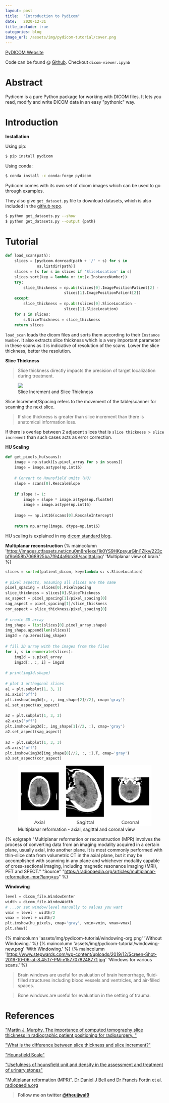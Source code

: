 ```yaml
---
layout: post
title:  "Introduction to Pydicom"
date:   2020-12-31
title_include: true
categories: blog
image_url: /assets/img/pydicom-tutorial/cover.png
---
```


[PyDICOM Website](https://pydicom.github.io/)

Code can be found @ [Github](https://github.com/Ujjwal-9/medical-training/tree/master/dicom-demo). Checkout `dicom-viewer.ipynb`

# Abstract

Pydicom is a pure Python package for working with DICOM files. It lets you read, modify and write DICOM data in an easy "pythonic" way.


# Introduction

**Installation**

Using pip: 
```bash
$ pip install pydicom
```

Using conda: 
```bash
$ conda install -c conda-forge pydicom
```

Pydicom comes with its own set of dicom images which can be used to go through examples.

They also give `get_dataset.py` file to download datasets, which is also included in the [github repo](https://github.com/Ujjwal-9/medical-training/tree/master/dicom-demo).

```bash
$ python get_datasets.py --show
$ python get_datasets.py --output {path}
```


# Tutorial
```python
def load_scan(path):
    slices = [pydicom.dcmread(path + '/' + s) for s in               
              os.listdir(path)]
    slices = [s for s in slices if 'SliceLocation' in s]
    slices.sort(key = lambda x: int(x.InstanceNumber))
    try:
        slice_thickness = np.abs(slices[0].ImagePositionPatient[2] -   
                          slices[1].ImagePositionPatient[2])
    except:
        slice_thickness = np.abs(slices[0].SliceLocation - 
                          slices[1].SliceLocation)
    for s in slices:
        s.SliceThickness = slice_thickness
    return slices
```
`load_scan` loads the dicom files and sorts them according to their `Instance Number`. It also extracts slice thickness which is a very important parameter in these scans as it is indicative of resolution of the scans. Lower the slice thickness, better the resolution.


**Slice Thickness**

> Slice thickness directly impacts the precision of target localization during treatment.

<figure>
<img src="https://i.sstatic.net/Cx1ri.png">
<figcaption>Slice Increment and Slice Thickness</figcaption>
</figure>

Slice Increment/Spacing refers to the movement of the table/scanner for scanning the next slice.

> If slice thickness is greater than slice increment than there is anatomical information loss.

If there is overlap between 2 adjacent slices that is `slice thickness > slice increment` than such cases acts as error correction.

**HU Scaling**

```python
def get_pixels_hu(scans):
    image = np.stack([s.pixel_array for s in scans])
    image = image.astype(np.int16)
    
    # Convert to Hounsfield units (HU)
    slope = scans[0].RescaleSlope
    
    if slope != 1:
        image = slope * image.astype(np.float64)
        image = image.astype(np.int16)
        
    image += np.int16(scans[0].RescaleIntercept)
    
    return np.array(image, dtype=np.int16)
```

HU scaling is explained in my [dicom standard blog](http://ujjwal9.ml/blog/medicine/2020/12/28/dicom-intro.html). 

**Multiplanar reconstruction**
{% maincolumn 'https://images.ctfassets.net/cnu0m8re1exe/1k0YS9HKpsyurGlnI1Zlky/223cbf9b658b7068925ba7f944a9bb39/sagittal.jpg' 'Multiplanar view of brain.' %}


```python
slices = sorted(patient_dicom, key=lambda s: s.SliceLocation)

# pixel aspects, assuming all slices are the same
pixel_spacing = slices[0].PixelSpacing
slice_thickness = slices[0].SliceThickness
ax_aspect = pixel_spacing[1]/pixel_spacing[0]
sag_aspect = pixel_spacing[1]/slice_thickness
cor_aspect = slice_thickness/pixel_spacing[0]

# create 3D array
img_shape = list(slices[0].pixel_array.shape)
img_shape.append(len(slices))
img3d = np.zeros(img_shape)

# fill 3D array with the images from the files
for i, s in enumerate(slices):
    img2d = s.pixel_array
    img3d[:, :, i] = img2d
    
# print(img3d.shape)

# plot 3 orthogonal slices
a1 = plt.subplot(1, 3, 1)
a1.axis('off')
plt.imshow(img3d[:, :, img_shape[2]//2], cmap='gray')
a1.set_aspect(ax_aspect)

a2 = plt.subplot(1, 3, 2)
a2.axis('off')
plt.imshow(img3d[:, img_shape[1]//2, :], cmap='gray')
a2.set_aspect(sag_aspect)

a3 = plt.subplot(1, 3, 3)
a3.axis('off')
plt.imshow(img3d[img_shape[0]//2, :, :].T, cmap='gray')
a3.set_aspect(cor_aspect)
```
<figure>
<img src="/assets/img/pydicom-tutorial/mpr.png">
<figcaption>Multiplanar reformation - axial, sagittal and coronal view</figcaption>
</figure>

{% epigraph "Multiplanar reformation or reconstruction (MPR) involves the process of converting data from an imaging modality acquired in a certain plane, usually axial, into another plane. It is most commonly performed with thin-slice data from volumetric CT in the axial plane, but it may be accomplished with scanning in any plane and whichever modality capable of cross-sectional imaging, including magnetic resonance imaging (MRI), PET and SPECT." "Source" "https://radiopaedia.org/articles/multiplanar-reformation-mpr?lang=us" %}


**Windowing**

```python
level = dicom_file.WindowCenter
width = dicom_file.WindowWidth
# ...or set window/level manually to values you want
vmin = level - width/2
vmax = level + width/2
plt.imshow(hu_pixels, cmap='gray', vmin=vmin, vmax=vmax)
plt.show()
```

{% maincolumn 'assets/img/pydicom-tutorial/windowing-org.png' 'Without Windowing.' %}
{% maincolumn 'assets/img/pydicom-tutorial/windowing-new.png' 'With Windowing.' %}
{% maincolumn 'https://www.stepwards.com/wp-content/uploads/2019/12/Screen-Shot-2019-10-06-at-8.45.17-PM-e1577078248771.jpg' 'Windows for various scans.' %}

> Brain windows are useful for evaluation of brain hemorrhage, fluid-filled structures including blood vessels and ventricles, and air-filled spaces.

> Bone windows are useful for evaluation in the setting of trauma. 


# References

["Martin J. Murphy. The importance of computed tomography slice thickness in radiographic patient positioning for radiosurgery. "](https://doi.org/10.1118/1.598500)

["What is the difference between slice thickness and slice increment?"](https://www.materialise.com/en/faq/what-difference-between-slice-thickness-and-slice-increment#:~:text=Slice%20thickness%20and%20slice%20increment%20are%20central%20concepts%20that%20surround,4%20mm%20in%20the%20illustration)

["Hounsfield Scale"](https://www.sciencedirect.com/topics/medicine-and-dentistry/hounsfield-scale)

["Usefulness of hounsfield unit and density in the assessment and treatment of urinary stones"](https://www.ncbi.nlm.nih.gov/pmc/articles/PMC4220362/)

["Multiplanar reformation (MPR)". Dr Daniel J Bell and Dr Francis Fortin et al. radiopaedia.org](https://radiopaedia.org/articles/multiplanar-reformation-mpr?lang=us)


> **Follow me on twitter [@theujjwal9](https://twitter.com/theujjwal9)**